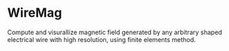 # WireMag
Compute and visurallize magnetic field generated by any arbitrary shaped electrical wire with high resolution, using finite elements method.
